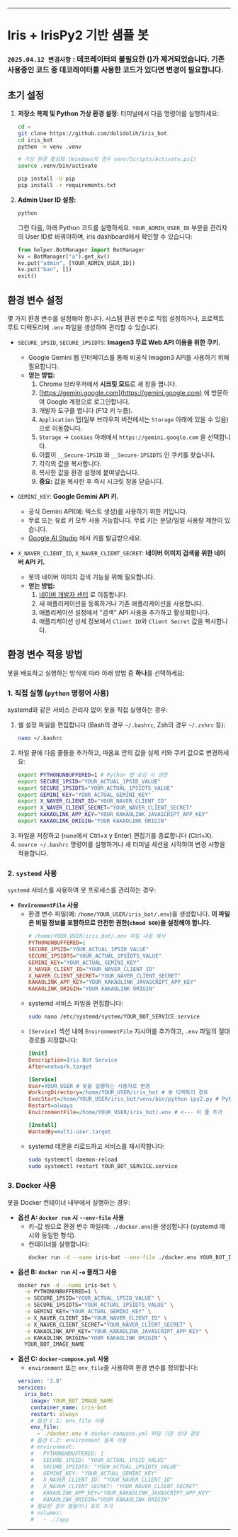 
---

# Iris + IrisPy2 기반 샘플 봇

### `2025.04.12 변경사항` : 데코레이터의 불필요한 ()가 제거되었습니다. 기존 사용중인 코드 중 데코레이터를 사용한 코드가 있다면 변경이 필요합니다.

## 초기 설정

1.  **저장소 복제 및 Python 가상 환경 설정:**
    터미널에서 다음 명령어를 실행하세요:
    ```bash
    cd ~
    git clone https://github.com/dolidolih/iris_bot
    cd iris_bot
    python -m venv .venv
    
    # 가상 환경 활성화 (Windows의 경우 venv/Scripts/Activate.ps1)
    source .venv/bin/activate
    
    pip install -U pip
    pip install -r requirements.txt
    ```

2.  **Admin User ID 설정:**
    ```bash
    python
    ```

    그런 다음, 아래 Python 코드를 실행하세요. `YOUR_ADMIN_USER_ID` 부분을 관리자의 User ID로 바꿔야하며, iris dashboard에서 확인할 수 있습니다:
    ```python
    from helper.BotManager import BotManager
    kv = BotManager("a").get_kv()
    kv.put("admin", [YOUR_ADMIN_USER_ID])
    kv.put("ban", [])
    exit()
    ```

## 환경 변수 설정

몇 가지 환경 변수를 설정해야 합니다. 시스템 환경 변수로 직접 설정하거나, 프로젝트 루트 디렉토리에 `.env` 파일을 생성하여 관리할 수 있습니다.

*   `SECURE_1PSID`, `SECURE_1PSIDTS`: **Imagen3 무료 Web API 이용을 위한 쿠키.**
    *   Google Gemini 웹 인터페이스를 통해 비공식 Imagen3 API를 사용하기 위해 필요합니다.
    *   **얻는 방법:**
        1.  Chrome 브라우저에서 **시크릿 모드**로 새 창을 엽니다.
        2.  [https://gemini.google.com](https://gemini.google.com) 에 방문하여 Google 계정으로 로그인합니다.
        3.  개발자 도구를 엽니다 (F12 키 누름).
        4.  `Application` 탭(일부 브라우저 버전에서는 `Storage` 아래에 있을 수 있음)으로 이동합니다.
        5.  `Storage` -> `Cookies` 아래에서 `https://gemini.google.com` 을 선택합니다.
        6.  이름이 `__Secure-1PSID` 와 `__Secure-1PSIDTS` 인 쿠키를 찾습니다.
        7.  각각의 값을 복사합니다.
        8.  복사한 값을 환경 설정에 붙여넣습니다.
        9.  **중요:** 값을 복사한 후 즉시 시크릿 창을 닫습니다.

*   `GEMINI_KEY`: **Google Gemini API 키.**
    *   공식 Gemini API(예: 텍스트 생성)를 사용하기 위한 키입니다.
    *   무료 또는 유료 키 모두 사용 가능합니다. 무료 키는 분당/일일 사용량 제한이 있습니다.
    *   [Google AI Studio](https://aistudio.google.com/apikey) 에서 키를 발급받으세요.

*   `X_NAVER_CLIENT_ID`, `X_NAVER_CLIENT_SECRET`: **네이버 이미지 검색을 위한 네이버 API 키.**
    *   봇의 네이버 이미지 검색 기능을 위해 필요합니다.
    *   **얻는 방법:**
        1.  [네이버 개발자 센터](https://developers.naver.com/apps/#/list) 로 이동합니다.
        2.  새 애플리케이션을 등록하거나 기존 애플리케이션을 사용합니다.
        3.  애플리케이션 설정에서 "검색" API 사용을 추가하고 활성화합니다.
        4.  애플리케이션 상세 정보에서 `Client ID`와 `Client Secret` 값을 복사합니다.

## 환경 변수 적용 방법

봇을 배포하고 실행하는 방식에 따라 아래 방법 중 **하나**를 선택하세요:

### 1. 직접 실행 (`python` 명령어 사용)

systemd와 같은 서비스 관리자 없이 봇을 직접 실행하는 경우:

1.  쉘 설정 파일을 편집합니다 (Bash의 경우 `~/.bashrc`, Zsh의 경우 `~/.zshrc` 등):
    ```bash
    nano ~/.bashrc
    ```
2.  파일 끝에 다음 줄들을 추가하고, 따옴표 안의 값을 실제 키와 쿠키 값으로 변경하세요:
    ```bash
    export PYTHONUNBUFFERED=1 # Python 앱 로깅 시 권장
    export SECURE_1PSID="YOUR_ACTUAL_1PSID_VALUE"
    export SECURE_1PSIDTS="YOUR_ACTUAL_1PSIDTS_VALUE"
    export GEMINI_KEY="YOUR_ACTUAL_GEMINI_KEY"
    export X_NAVER_CLIENT_ID="YOUR_NAVER_CLIENT_ID"
    export X_NAVER_CLIENT_SECRET="YOUR_NAVER_CLIENT_SECRET"
    export KAKAOLINK_APP_KEY="YOUR_KAKAOLINK_JAVASCRIPT_APP_KEY"
    export KAKAOLINK_ORIGIN="YOUR KAKAOLINK ORIGIN"
    ```
3.  파일을 저장하고 (`nano`에서 Ctrl+x y Enter) 편집기를 종료합니다 (Ctrl+X).
4.  `source ~/.bashrc` 명령어를 실행하거나 새 터미널 세션을 시작하여 변경 사항을 적용합니다.

### 2. `systemd` 사용

`systemd` 서비스를 사용하여 봇 프로세스를 관리하는 경우:

*   **`EnvironmentFile` 사용**
    *   환경 변수 파일(예: `/home/YOUR_USER/iris_bot/.env`)을 생성합니다. **이 파일은 비밀 정보를 포함하므로 안전한 권한(`chmod 600`)을 설정해야 합니다.**
        ```ini
        # /home/YOUR_USER/iris_bot/.env 파일 내용 예시
        PYTHONUNBUFFERED=1
        SECURE_1PSID="YOUR_ACTUAL_1PSID_VALUE"
        SECURE_1PSIDTS="YOUR_ACTUAL_1PSIDTS_VALUE"
        GEMINI_KEY="YOUR_ACTUAL_GEMINI_KEY"
        X_NAVER_CLIENT_ID="YOUR_NAVER_CLIENT_ID"
        X_NAVER_CLIENT_SECRET="YOUR_NAVER_CLIENT_SECRET"
        KAKAOLINK_APP_KEY="YOUR_KAKAOLINK_JAVASCRIPT_APP_KEY"
        KAKAOLINK_ORIGIN="YOUR KAKAOLINK ORIGIN"
        ```
    *   systemd 서비스 파일을 편집합니다:
        ```bash
        sudo nano /etc/systemd/system/YOUR_BOT_SERVICE.service
        ```
    *   `[Service]` 섹션 내에 `EnvironmentFile` 지시어를 추가하고, `.env` 파일의 절대 경로를 지정합니다:
        ```ini
        [Unit]
        Description=Iris Bot Service
        After=network.target

        [Service]
        User=YOUR_USER # 봇을 실행하는 사용자로 변경
        WorkingDirectory=/home/YOUR_USER/iris_bot # 봇 디렉토리 경로
        ExecStart=/home/YOUR_USER/iris_bot/venv/bin/python ipy2.py # Python 실행 경로 및 메인 스크립트 확인
        Restart=always
        EnvironmentFile=/home/YOUR_USER/iris_bot/.env # <--- 이 줄 추가

        [Install]
        WantedBy=multi-user.target
        ```
    *   systemd 데몬을 리로드하고 서비스를 재시작합니다:
        ```bash
        sudo systemctl daemon-reload
        sudo systemctl restart YOUR_BOT_SERVICE.service
        ```

### 3. Docker 사용

봇을 Docker 컨테이너 내부에서 실행하는 경우:

*   **옵션 A: `docker run` 시 `--env-file` 사용**
    *   키-값 쌍으로 환경 변수 파일(예: `./docker.env`)을 생성합니다 (systemd 예시와 동일한 형식).
    *   컨테이너를 실행합니다:
        ```bash
        docker run -d --name iris-bot --env-file ./docker.env YOUR_BOT_IMAGE_NAME
        ```
*   **옵션 B: `docker run` 시 `-e` 플래그 사용**
    ```bash
    docker run -d --name iris-bot \
      -e PYTHONUNBUFFERED=1 \
      -e SECURE_1PSID="YOUR_ACTUAL_1PSID_VALUE" \
      -e SECURE_1PSIDTS="YOUR_ACTUAL_1PSIDTS_VALUE" \
      -e GEMINI_KEY="YOUR_ACTUAL_GEMINI_KEY" \
      -e X_NAVER_CLIENT_ID="YOUR_NAVER_CLIENT_ID" \
      -e X_NAVER_CLIENT_SECRET="YOUR_NAVER_CLIENT_SECRET" \
      -e KAKAOLINK_APP_KEY="YOUR_KAKAOLINK_JAVASCRIPT_APP_KEY" \
      -e KAKAOLINK_ORIGIN="YOUR KAKAOLINK ORIGIN" \
      YOUR_BOT_IMAGE_NAME
    ```
*   **옵션 C: `docker-compose.yml` 사용**
    *   `environment` 또는 `env_file`을 사용하여 환경 변수를 정의합니다:
    ```yaml
    version: '3.8'
    services:
      iris_bot:
        image: YOUR_BOT_IMAGE_NAME
        container_name: iris-bot
        restart: always
        # 옵션 C.1: env_file 사용
        env_file:
          - ./docker.env # docker-compose.yml 파일 기준 상대 경로
        # 옵션 C.2: environment 블록 사용
        # environment:
        #   PYTHONUNBUFFERED: 1
        #   SECURE_1PSID: "YOUR_ACTUAL_1PSID_VALUE"
        #   SECURE_1PSIDTS: "YOUR_ACTUAL_1PSIDTS_VALUE"
        #   GEMINI_KEY: "YOUR_ACTUAL_GEMINI_KEY"
        #   X_NAVER_CLIENT_ID: "YOUR_NAVER_CLIENT_ID"
        #   X_NAVER_CLIENT_SECRET: "YOUR_NAVER_CLIENT_SECRET"
        #   KAKAOLINK_APP_KEY="YOUR_KAKAOLINK_JAVASCRIPT_APP_KEY"
        #   KAKAOLINK_ORIGIN="YOUR KAKAOLINK ORIGIN"
        # 필요한 경우 볼륨이나 포트 추가
        # volumes:
        #   - .:/app
    ```

---